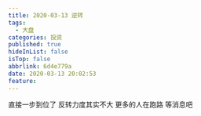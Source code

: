```yaml
---
title: 2020-03-13 逆转
tags:
  - 大盘
categories: 投资
published: true
hideInList: false
isTop: false
abbrlink: 6d4e779a
date: 2020-03-13 20:02:53
feature:
---
```

直接一步到位了
反转力度其实不大
更多的人在跑路
等消息吧
<!-- more -->
